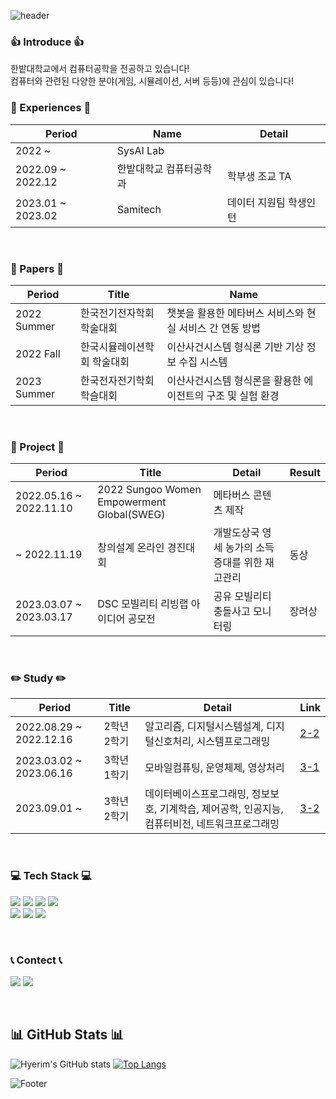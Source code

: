 ![header](https://capsule-render.vercel.app/api?type=waving&&color=timeGradient&height=200&section=header&text=😎%20Hi!%20I'm%20Hyerim%20😎&fontAlignY=40)

### 👍 Introduce 👍
한밭대학교에서 컴퓨터공학을 전공하고 있습니다!  
컴퓨터와 관련된 다양한 분야(게임, 시뮬레이션, 서버 등등)에 관심이 있습니다!  

### 🪪 Experiences 🪪 
|Period|Name|Detail|
|---|---|---|
|2022 ~|SysAI Lab||
|2022.09 ~ 2022.12|한밭대학교 컴퓨터공학과|학부생 조교 TA|
|2023.01 ~ 2023.02|Samitech|데이터 지원팀 학생인턴|
<br>

### 📕 Papers 📕 
|Period|Title|Name|
|---|---|---|
|2022 Summer|한국전기전자학회 학술대회|챗봇을 활용한 메타버스 서비스와 현실 서비스 간 연동 방법|
|2022 Fall|한국시뮬레이션학회 학술대회|이산사건시스템 형식론 기반 기상 정보 수집 시스템|
|2023 Summer|한국전자전기학회 학슬대회|이산사건시스템 형식론을 활용한 에이전트의 구조 및 실험 환경|
<br>

### 👬 Project 👬
|Period|Title|Detail|Result|
|---|---|---|---|
|2022.05.16 ~ 2022.11.10|2022 Sungoo Women Empowerment Global(SWEG)|메타버스 콘텐츠 제작||
|~ 2022.11.19|창의설계 온라인 경진대회|개발도상국 영세 농가의 소득증대를 위한 재고관리|동상|
|2023.03.07 ~ 2023.03.17|DSC 모빌리티 리빙랩 아이디어 공모전|공유 모빌리티 충돌사고 모니터링|장려상|
<br>

### ✏️ Study ✏️
|Period|Title|Detail|Link|
|---|---|---|---|
|2022.08.29 ~ 2022.12.16|2학년 2학기|알고리즘, 디지털시스템설계, 디지털신호처리, 시스템프로그래밍|<a href="https://github.com/lhr4426/2-2">2-2</a>|
|2023.03.02 ~ 2023.06.16|3학년 1학기|모바일컴퓨팅, 운영체제, 영상처리|<a href="https://github.com/lhr4426/3-1">3-1</a>|
|2023.09.01 ~ |3학년 2학기|데이터베이스프로그래밍, 정보보호, 기계학습, 제어공학, 인공지능, 컴퓨터비전, 네트워크프로그래밍|<a href="https://github.com/lhr4426/3-2">3-2</a>|
<br>

### 💻 Tech Stack 💻
<p> 
  <img src="https://img.shields.io/badge/Python-3776AB?style=flat-square&logo=Python&logoColor=white"/>
  <img src="https://img.shields.io/badge/C-A8B9CC?style=flat-square&logo=C&logoColor=white"/>
  <img src="https://img.shields.io/badge/C++-00599C?style=flat-square&logo=C%2B%2B&logoColor=white"/>
  <img src="https://img.shields.io/badge/Java-C70D2C?style=flat-square&logo=Java&logoColor=white"/>
  <br>
  <img src ="https://img.shields.io/badge/HTML5-E34F26.svg?&style=flat-square&logo=HTML5&logoColor=white"/>
  <img src ="https://img.shields.io/badge/CSS3-1572B6.svg?&style=flat-square&logo=CSS3&logoColor=white"/>
  <img src ="https://img.shields.io/badge/Spring-6DB33F.svg?&style=flat-square&logo=Spring&logoColor=white"/>
</p>
<br>

### 📞 Contect 📞
<p> 
  <a href="mailto:20211924@edu.hanbat.ac.kr"><img src="https://img.shields.io/badge/Gmail-d14836?style=flat-square&logo=Gmail&logoColor=white&link=20211924@edu.hanbat.ac.kr"/></a>
  <a href="https://velog.io/@lhr4426"><img src="https://img.shields.io/badge/Velog-20C997?style=flat-square&logo=Velog&logoColor=white"/></a>
</p>
<br>

## 📊 GitHub Stats 📊
![Hyerim's GitHub stats](https://github-readme-stats.vercel.app/api?username=lhr4426&show_icons=true&theme=nord)
[![Top Langs](https://github-readme-stats.vercel.app/api/top-langs/?username=lhr4426&layout=compact&theme=nord)](https://github.com/anuraghazra/github-readme-stats)
<br>

![Footer](https://capsule-render.vercel.app/api?type=waving&color=timeGradient&height=150&section=footer)

